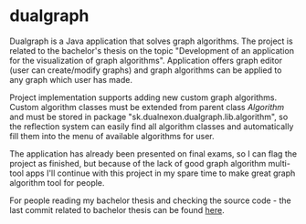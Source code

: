 # dualgraph

Dualgraph is a Java application that solves graph algorithms.
The project is related to the bachelor's thesis on the topic "Development of an application for the visualization of graph algorithms".
Application offers graph editor (user can create/modify graphs) and graph algorithms can be applied to any graph which user has made.


Project implementation supports adding new custom graph algorithms.
Custom algorithm classes must be extended from parent class *Algorithm* and must be stored in package "sk.dualnexon.dualgraph.lib.algorithm", so the reflection system can easily find all algorithm classes and automatically fill them into the menu of available algorithms for user.

The application has already been presented on final exams, so I can flag the project as finished, but because of the lack of good graph algorithm multi-tool apps I'll continue with this project in my spare time to make great graph algorithm tool for people.

For people reading my bachelor thesis and checking the source code - the last commit related to bachelor thesis can be found [here](https://github.com/DualNeXoN/dualgraph/commit/f4809f4795be8cdbd70fbf82f3ec9c06c9c5e403).
